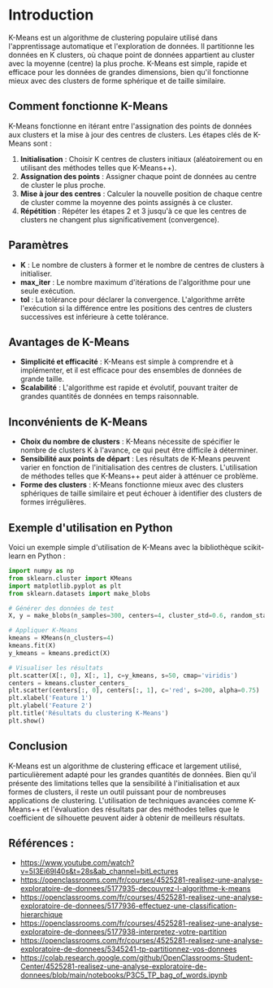 # Introduction

K-Means est un algorithme de clustering populaire utilisé dans l'apprentissage automatique et l'exploration de données. Il partitionne les données en K clusters, où chaque point de données appartient au cluster avec la moyenne (centre) la plus proche. K-Means est simple, rapide et efficace pour les données de grandes dimensions, bien qu'il fonctionne mieux avec des clusters de forme sphérique et de taille similaire.

## Comment fonctionne K-Means

K-Means fonctionne en itérant entre l'assignation des points de données aux clusters et la mise à jour des centres de clusters. Les étapes clés de K-Means sont :

1. **Initialisation** : Choisir K centres de clusters initiaux (aléatoirement ou en utilisant des méthodes telles que K-Means++).
2. **Assignation des points** : Assigner chaque point de données au centre de cluster le plus proche.
3. **Mise à jour des centres** : Calculer la nouvelle position de chaque centre de cluster comme la moyenne des points assignés à ce cluster.
4. **Répétition** : Répéter les étapes 2 et 3 jusqu'à ce que les centres de clusters ne changent plus significativement (convergence).

## Paramètres

- **K** : Le nombre de clusters à former et le nombre de centres de clusters à initialiser.
- **max_iter** : Le nombre maximum d'itérations de l'algorithme pour une seule exécution.
- **tol** : La tolérance pour déclarer la convergence. L'algorithme arrête l'exécution si la différence entre les positions des centres de clusters successives est inférieure à cette tolérance.

## Avantages de K-Means

- **Simplicité et efficacité** : K-Means est simple à comprendre et à implémenter, et il est efficace pour des ensembles de données de grande taille.
- **Scalabilité** : L'algorithme est rapide et évolutif, pouvant traiter de grandes quantités de données en temps raisonnable.

## Inconvénients de K-Means

- **Choix du nombre de clusters** : K-Means nécessite de spécifier le nombre de clusters K à l'avance, ce qui peut être difficile à déterminer.
- **Sensibilité aux points de départ** : Les résultats de K-Means peuvent varier en fonction de l'initialisation des centres de clusters. L'utilisation de méthodes telles que K-Means++ peut aider à atténuer ce problème.
- **Forme des clusters** : K-Means fonctionne mieux avec des clusters sphériques de taille similaire et peut échouer à identifier des clusters de formes irrégulières.

## Exemple d'utilisation en Python

Voici un exemple simple d'utilisation de K-Means avec la bibliothèque scikit-learn en Python :

```python
import numpy as np
from sklearn.cluster import KMeans
import matplotlib.pyplot as plt
from sklearn.datasets import make_blobs

# Générer des données de test
X, y = make_blobs(n_samples=300, centers=4, cluster_std=0.6, random_state=0)

# Appliquer K-Means
kmeans = KMeans(n_clusters=4)
kmeans.fit(X)
y_kmeans = kmeans.predict(X)

# Visualiser les résultats
plt.scatter(X[:, 0], X[:, 1], c=y_kmeans, s=50, cmap='viridis')
centers = kmeans.cluster_centers_
plt.scatter(centers[:, 0], centers[:, 1], c='red', s=200, alpha=0.75)
plt.xlabel('Feature 1')
plt.ylabel('Feature 2')
plt.title('Résultats du clustering K-Means')
plt.show()
```

## Conclusion

K-Means est un algorithme de clustering efficace et largement utilisé, particulièrement adapté pour les grandes quantités de données. Bien qu'il présente des limitations telles que la sensibilité à l'initialisation et aux formes de clusters, il reste un outil puissant pour de nombreuses applications de clustering. L'utilisation de techniques avancées comme K-Means++ et l'évaluation des résultats par des méthodes telles que le coefficient de silhouette peuvent aider à obtenir de meilleurs résultats.


## Références : 
- https://www.youtube.com/watch?v=5I3Ei69I40s&t=28s&ab_channel=bitLectures
- https://openclassrooms.com/fr/courses/4525281-realisez-une-analyse-exploratoire-de-donnees/5177935-decouvrez-l-algorithme-k-means
- https://openclassrooms.com/fr/courses/4525281-realisez-une-analyse-exploratoire-de-donnees/5177936-effectuez-une-classification-hierarchique
- https://openclassrooms.com/fr/courses/4525281-realisez-une-analyse-exploratoire-de-donnees/5177938-interpretez-votre-partition
- https://openclassrooms.com/fr/courses/4525281-realisez-une-analyse-exploratoire-de-donnees/5345241-tp-partitionnez-vos-donnees
- https://colab.research.google.com/github/OpenClassrooms-Student-Center/4525281-realisez-une-analyse-exploratoire-de-donnees/blob/main/notebooks/P3C5_TP_bag_of_words.ipynb
